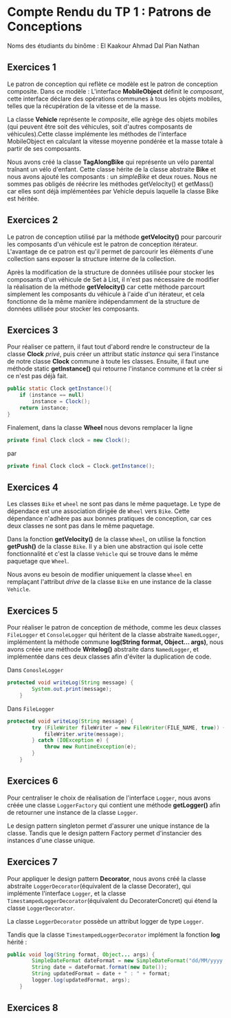# Compte Rendu du TP 1 : Patrons de Conceptions

Noms des étudiants du binôme :
El Kaakour Ahmad
Dal Pian Nathan

## Exercices 1
Le patron de conception qui reflète ce modèle est le patron de conception composite.
Dans ce modèle :
L'interface **MobileObject** définit le *composant*, cette interface déclare des opérations communes à tous les objets mobiles, telles que la récupération de la vitesse et de la masse.

La classe **Vehicle** représente le *composite*, elle agrège des objets mobiles (qui peuvent être soit des véhicules, soit d'autres composants de véhicules).Cette classe implémente les méthodes de l'interface MobileObject en calculant la vitesse moyenne pondérée et la masse totale à partir de ses composants. 

Nous avons créé la classe **TagAlongBike** qui représente un vélo parental traînant un vélo d'enfant. 
Cette classe hérite de la classe abstraite **Bike** et nous avons ajouté les composants : un *simpleBike* et deux roues. 
Nous ne sommes pas obligés de réécrire les méthodes getVelocity() et getMass() car elles sont déjà implémentées par Vehicle 
depuis laquelle la classe Bike est héritée.


## Exercices 2

Le patron de conception utilisé par la méthode **getVelocity()** pour parcourir les composants d'un véhicule est le patron de conception itérateur.
L'avantage de ce patron est qu'il permet de parcourir les éléments d'une collection sans exposer la structure interne de la collection.

Après la modification de la structure de données utilisée pour stocker les composants d'un véhicule de Set à List, il n'est pas nécessaire de modifier la réalisation de la méthode **getVelocity()** car cette méthode parcourt simplement les composants du véhicule à l'aide d'un itérateur, et cela fonctionne de la même manière indépendamment de la structure de données utilisée pour stocker les composants.

## Exercices 3


Pour réaliser ce pattern, il faut tout d'abord rendre le constructeur de la classe **Clock** *privé*, puis créer un attribut static *instance* qui sera l'instance de notre classe **Clock** commune à toute les classes.
Ensuite, il faut une méthode static **getInstance()** qui retourne l'instance commune et la créer si ce n'est pas déjà fait.
```java
public static Clock getInstance(){
    if (instance == null)
        instance = Clock();
    return instance;
}
```
Finalement, dans la classe **Wheel** nous devons remplacer la ligne 
```java
private final Clock clock = new Clock();
```
par
```java
private final Clock clock = Clock.getInstance();
```

## Exercices 4

Les classes `Bike` et `wheel` ne sont pas dans le même paquetage.
Le type de dépendace est une association dirigée de `Wheel` vers `Bike`.
Cette dépendance n'adhère pas aux bonnes pratiques de conception, car ces deux classes ne sont pas dans le même paquetage.

Dans la fonction **getVelocity()** de la classe `Wheel`, on utilise la fonction **getPush()** de la classe `Bike`.
Il y a bien une abstraction qui isole cette fonctionnalité et c'est la classe `Vehicle` qui se trouve dans le même paquetage que `Wheel`.

Nous avons eu besoin de modifier uniquement la classe `Wheel` en remplaçant l'attribut *drive* de la classe `Bike` en une instance de la classe `Vehicle`.

## Exercices 5

Pour réaliser le patron de conception de méthode, comme les deux classes `FileLogger` et `ConsoleLogger` qui héritent de la classe abstraite `NamedLogger`, implémentent la méthode commune **log(String format, Object... args)**, nous avons créée une méthode **Writelog()** abstraite dans `NamedLogger`, et implémentée  dans ces deux classes afin d'éviter la duplication de code.

Dans `ConosleLogger`
```java
protected void writeLog(String message) {
        System.out.print(message);
    }
```
Dans `FileLogger`
```java
protected void writeLog(String message) {
        try (FileWriter fileWriter = new FileWriter(FILE_NAME, true)) {
            fileWriter.write(message);
        } catch (IOException e) {
            throw new RuntimeException(e);
        }
    }
```

## Exercices 6

Pour centraliser le choix de réalisation de l'interface `Logger`, nous avons créée une classe `LoggerFactory` qui contient une méthode **getLogger()** afin de retourner une instance de la classe `Logger`.

Le design pattern singleton permet d'assurer une unique instance de la classe. Tandis que le design pattern Factory permet d'instancier des instances d'une classe unique.

## Exercices 7

Pour appliquer le design pattern **Decorator**, nous avons créé la classe abstraite `LoggerDecorator`(équivalent de la classe Decorater), qui implémente l'interface `Logger`, 
et la classe `TimestampedLoggerDecorator`(équivalent du DecoraterConcret) qui étend la classe `LoggerDecorator`. 

La classe `LoggerDecorator` possède un attribut logger de type `Logger`. 

Tandis que la classe `TimestampedLoggerDecorator` implément la fonction **log** hérité :

```java
public void log(String format, Object... args) {
        SimpleDateFormat dateFormat = new SimpleDateFormat("dd/MM/yyyy HH:mm:ss");
        String date = dateFormat.format(new Date());
        String updatedFormat = date + " : " + format;
        logger.log(updatedFormat, args);
    }
```

## Exercices 8


